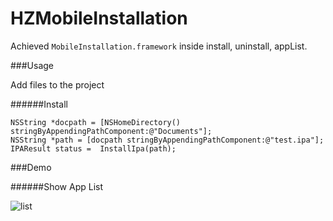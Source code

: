 HZMobileInstallation
==================

Achieved `MobileInstallation.framework` inside install, uninstall, appList.

###Usage

Add files to the project

######Install

	NSString *docpath = [NSHomeDirectory() stringByAppendingPathComponent:@"Documents"];
    NSString *path = [docpath stringByAppendingPathComponent:@"test.ipa"];
    IPAResult status =  InstallIpa(path);



###Demo

######Show App List


![list](http://ww3.sinaimg.cn/large/62b50d84tw1ee7d69bdffj20hs0qo0v6.jpg)